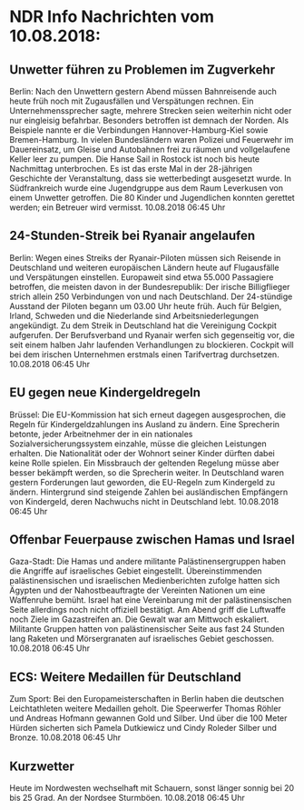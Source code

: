 # NDR Info Nachrichten vom 10.08.2018:


## Unwetter führen zu Problemen im Zugverkehr
Berlin: Nach den Unwettern gestern Abend müssen Bahnreisende auch heute früh noch mit Zugausfällen und Verspätungen rechnen. Ein Unternehmenssprecher sagte, mehrere Strecken seien weiterhin nicht oder nur eingleisig befahrbar. Besonders betroffen ist demnach der Norden. Als Beispiele nannte er die Verbindungen Hannover-Hamburg-Kiel sowie Bremen-Hamburg. In vielen Bundesländern waren Polizei und Feuerwehr im Dauereinsatz, um Gleise und Autobahnen frei zu räumen und vollgelaufene Keller leer zu pumpen. Die Hanse Sail in Rostock ist noch bis heute Nachmittag unterbrochen. Es ist das erste Mal in der 28-jährigen Geschichte der Veranstaltung, dass sie wetterbedingt ausgesetzt wurde. In Südfrankreich wurde eine Jugendgruppe aus dem Raum Leverkusen von einem Unwetter getroffen. Die 80 Kinder und Jugendlichen konnten gerettet werden; ein Betreuer wird vermisst. 10.08.2018 06:45 Uhr 

## 24-Stunden-Streik bei Ryanair angelaufen
Berlin: Wegen eines Streiks der Ryanair-Piloten müssen sich Reisende in Deutschland und weiteren europäischen Ländern heute auf Flugausfälle und Verspätungen einstellen. Europaweit sind etwa 55.000 Passagiere betroffen, die meisten davon in der Bundesrepublik: Der irische Billigflieger strich allein 250 Verbindungen von und nach Deutschland. Der 24-stündige Ausstand der Piloten begann um 03.00 Uhr heute früh. Auch für Belgien, Irland, Schweden und die Niederlande sind Arbeitsniederlegungen angekündigt. Zu dem Streik in Deutschland hat die Vereinigung Cockpit aufgerufen. Der Berufsverband und Ryanair werfen sich gegenseitig vor, die seit einem halben Jahr laufenden Verhandlungen zu blockieren. Cockpit will bei dem irischen Unternehmen erstmals einen Tarifvertrag durchsetzen. 10.08.2018 06:45 Uhr 

## EU gegen neue Kindergeldregeln
Brüssel: Die EU-Kommission hat sich erneut dagegen ausgesprochen, die Regeln für Kindergeldzahlungen ins Ausland zu ändern. Eine Sprecherin betonte, jeder Arbeitnehmer der in ein nationales Sozialversicherungssystem einzahle, müsse die gleichen Leistungen erhalten. Die Nationalität oder der Wohnort seiner Kinder dürften dabei keine Rolle spielen. Ein Missbrauch der geltenden Regelung müsse aber besser bekämpft werden, so die Sprecherin weiter. In Deutschland waren gestern Forderungen laut geworden, die EU-Regeln zum Kindergeld zu ändern. Hintergrund sind steigende Zahlen bei ausländischen Empfängern von Kindergeld, deren Nachwuchs nicht in Deutschland lebt. 10.08.2018 06:45 Uhr 

## Offenbar Feuerpause zwischen Hamas und Israel
Gaza-Stadt: Die Hamas und andere militante Palästinensergruppen haben die Angriffe auf israelisches Gebiet eingestellt. Übereinstimmenden palästinensischen und israelischen Medienberichten zufolge hatten sich Ägypten und der Nahostbeauftragte der Vereinten Nationen um eine Waffenruhe bemüht. Israel hat eine Vereinbarung mit der palästinensischen Seite allerdings noch nicht offiziell bestätigt. Am Abend griff die Luftwaffe noch Ziele im Gazastreifen an. Die Gewalt war am Mittwoch eskaliert. Militante Gruppen hatten von palästinensischer Seite aus fast 24 Stunden lang Raketen und Mörsergranaten auf israelisches Gebiet geschossen. 10.08.2018 06:45 Uhr 

## ECS: Weitere Medaillen für Deutschland
Zum Sport: Bei den Europameisterschaften in Berlin haben die deutschen Leichtathleten weitere Medaillen geholt. Die Speerwerfer Thomas Röhler und Andreas Hofmann gewannen Gold und Silber. Und über die 100 Meter Hürden sicherten sich Pamela Dutkiewicz und Cindy Roleder Silber und Bronze. 10.08.2018 06:45 Uhr 

## Kurzwetter
Heute im Nordwesten wechselhaft mit Schauern, sonst länger sonnig bei 20 bis 25 Grad. An der Nordsee Sturmböen. 10.08.2018 06:45 Uhr 
